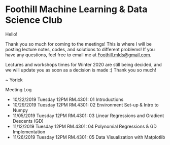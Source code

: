 # Foothill Machine Learning & Data Science Club

Hello!

Thank you so much for coming to the meetings! This is where I will be posting lecture notes, codes, and solutions to different problems! If you have any questions, feel free to email me at Foothill.mlds@gmail.com.

Lectures and workshops times for Winter 2020 are still being decided, and we will update you as soon as a decision is made :)
Thank you so much!

~ Yorick

Meeting Log
- 10/22/2019 Tuesday 12PM RM.4301: 01 Introductions
- 10/29/2019 Tuesday 12PM RM.4301: 02 Environment Set-up & Intro to Numpy
- 11/05/2019 Tuesday 12PM RM.4301: 03 Linear Regressions and Gradient Descents (GD)
- 11/12/2019 Tuesday 12PM RM.4301: 04 Polynomial Regressions & GD Implementation
- 11/26/2019 Tuesday 12PM RM.4301: 05 Data Visualization with Matplotlib